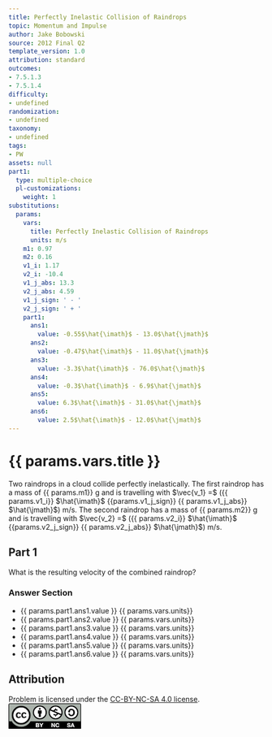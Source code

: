 ```yaml
---
title: Perfectly Inelastic Collision of Raindrops
topic: Momentum and Impulse
author: Jake Bobowski
source: 2012 Final Q2
template_version: 1.0
attribution: standard
outcomes:
- 7.5.1.3
- 7.5.1.4
difficulty:
- undefined
randomization:
- undefined
taxonomy:
- undefined
tags:
- PW
assets: null
part1:
  type: multiple-choice
  pl-customizations:
    weight: 1
substitutions:
  params:
    vars:
      title: Perfectly Inelastic Collision of Raindrops
      units: m/s
    m1: 0.97
    m2: 0.16
    v1_i: 1.17
    v2_i: -10.4
    v1_j_abs: 13.3
    v2_j_abs: 4.59
    v1_j_sign: ' - '
    v2_j_sign: ' + '
    part1:
      ans1:
        value: -0.55$\hat{\imath}$ - 13.0$\hat{\jmath}$
      ans2:
        value: -0.47$\hat{\imath}$ - 11.0$\hat{\jmath}$
      ans3:
        value: -3.3$\hat{\imath}$ - 76.0$\hat{\jmath}$
      ans4:
        value: -0.3$\hat{\imath}$ - 6.9$\hat{\jmath}$
      ans5:
        value: 6.3$\hat{\imath}$ - 31.0$\hat{\jmath}$
      ans6:
        value: 2.5$\hat{\imath}$ - 12.0$\hat{\jmath}$
---
```

# {{ params.vars.title }}
Two raindrops in a cloud collide perfectly inelastically. The first raindrop has a mass of {{ params.m1}} g and is travelling with $\vec{v_1} =$ ({{ params.v1_i}} $\hat{\imath}$ {{params.v1_j_sign}} {{ params.v1_j_abs}} $\hat{\jmath}$) m/s.
The second raindrop has a mass of {{ params.m2}} g and is travelling with $\vec{v_2} =$ ({{ params.v2_i}} $\hat{\imath}$ {{params.v2_j_sign}} {{ params.v2_j_abs}} $\hat{\jmath}$) m/s.

## Part 1

What is the resulting velocity of the combined raindrop?

### Answer Section

- {{ params.part1.ans1.value }} {{ params.vars.units}}
- {{ params.part1.ans2.value }} {{ params.vars.units}}
- {{ params.part1.ans3.value }} {{ params.vars.units}}
- {{ params.part1.ans4.value }} {{ params.vars.units}}
- {{ params.part1.ans5.value }} {{ params.vars.units}}
- {{ params.part1.ans6.value }} {{ params.vars.units}}

## Attribution

Problem is licensed under the [CC-BY-NC-SA 4.0 license](https://creativecommons.org/licenses/by-nc-sa/4.0/).<br> ![The Creative Commons 4.0 license requiring attribution-BY, non-commercial-NC, and share-alike-SA license.](https://raw.githubusercontent.com/firasm/bits/master/by-nc-sa.png)